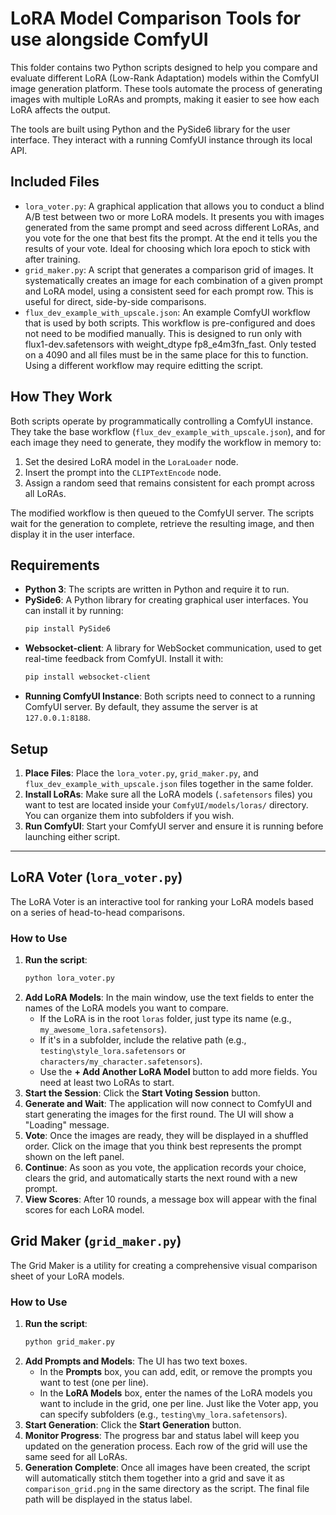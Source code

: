 # LoRA Model Comparison Tools for use alongside ComfyUI

This folder contains two Python scripts designed to help you compare and evaluate different LoRA (Low-Rank Adaptation) models within the ComfyUI image generation platform. These tools automate the process of generating images with multiple LoRAs and prompts, making it easier to see how each LoRA affects the output.

The tools are built using Python and the PySide6 library for the user interface. They interact with a running ComfyUI instance through its local API.

## Included Files

* `lora_voter.py`: A graphical application that allows you to conduct a blind A/B test between two or more LoRA models. It presents you with images generated from the same prompt and seed across different LoRAs, and you vote for the one that best fits the prompt. At the end it tells you the results of your vote. Ideal for choosing which lora epoch to stick with after training.
* `grid_maker.py`: A script that generates a comparison grid of images. It systematically creates an image for each combination of a given prompt and LoRA model, using a consistent seed for each prompt row. This is useful for direct, side-by-side comparisons.
* `flux_dev_example_with_upscale.json`: An example ComfyUI workflow that is used by both scripts. This workflow is pre-configured and does not need to be modified manually. This is designed to run only with flux1-dev.safetensors with weight_dtype fp8_e4m3fn_fast. Only tested on a 4090 and all files must be in the same place for this to function. Using a different workflow may require editting the script.

## How They Work

Both scripts operate by programmatically controlling a ComfyUI instance. They take the base workflow (`flux_dev_example_with_upscale.json`), and for each image they need to generate, they modify the workflow in memory to:

1.  Set the desired LoRA model in the `LoraLoader` node.
2.  Insert the prompt into the `CLIPTextEncode` node.
3.  Assign a random seed that remains consistent for each prompt across all LoRAs.

The modified workflow is then queued to the ComfyUI server. The scripts wait for the generation to complete, retrieve the resulting image, and then display it in the user interface.

## Requirements

* **Python 3**: The scripts are written in Python and require it to run.
* **PySide6**: A Python library for creating graphical user interfaces. You can install it by running:
    ```bash
    pip install PySide6
    ```
* **Websocket-client**: A library for WebSocket communication, used to get real-time feedback from ComfyUI. Install it with:
    ```bash
    pip install websocket-client
    ```
* **Running ComfyUI Instance**: Both scripts need to connect to a running ComfyUI server. By default, they assume the server is at `127.0.0.1:8188`.

## Setup

1.  **Place Files**: Place the `lora_voter.py`, `grid_maker.py`, and `flux_dev_example_with_upscale.json` files together in the same folder.
2.  **Install LoRAs**: Make sure all the LoRA models (`.safetensors` files) you want to test are located inside your `ComfyUI/models/loras/` directory. You can organize them into subfolders if you wish.
3.  **Run ComfyUI**: Start your ComfyUI server and ensure it is running before launching either script.

---

## LoRA Voter (`lora_voter.py`)

The LoRA Voter is an interactive tool for ranking your LoRA models based on a series of head-to-head comparisons.

### How to Use

1.  **Run the script**:
    ```bash
    python lora_voter.py
    ```
2.  **Add LoRA Models**: In the main window, use the text fields to enter the names of the LoRA models you want to compare.
    * If the LoRA is in the root `loras` folder, just type its name (e.g., `my_awesome_lora.safetensors`).
    * If it's in a subfolder, include the relative path (e.g., `testing\style_lora.safetensors` or `characters/my_character.safetensors`).
    * Use the **+ Add Another LoRA Model** button to add more fields. You need at least two LoRAs to start.
3.  **Start the Session**: Click the **Start Voting Session** button.
4.  **Generate and Wait**: The application will now connect to ComfyUI and start generating the images for the first round. The UI will show a "Loading" message.
5.  **Vote**: Once the images are ready, they will be displayed in a shuffled order. Click on the image that you think best represents the prompt shown on the left panel.
6.  **Continue**: As soon as you vote, the application records your choice, clears the grid, and automatically starts the next round with a new prompt.
7.  **View Scores**: After 10 rounds, a message box will appear with the final scores for each LoRA model.

## Grid Maker (`grid_maker.py`)

The Grid Maker is a utility for creating a comprehensive visual comparison sheet of your LoRA models.

### How to Use

1.  **Run the script**:
    ```bash
    python grid_maker.py
    ```
2.  **Add Prompts and Models**: The UI has two text boxes.
    * In the **Prompts** box, you can add, edit, or remove the prompts you want to test (one per line).
    * In the **LoRA Models** box, enter the names of the LoRA models you want to include in the grid, one per line. Just like the Voter app, you can specify subfolders (e.g., `testing\my_lora.safetensors`).
3.  **Start Generation**: Click the **Start Generation** button.
4.  **Monitor Progress**: The progress bar and status label will keep you updated on the generation process. Each row of the grid will use the same seed for all LoRAs.
5.  **Generation Complete**: Once all images have been created, the script will automatically stitch them together into a grid and save it as `comparison_grid.png` in the same directory as the script. The final file path will be displayed in the status label.
